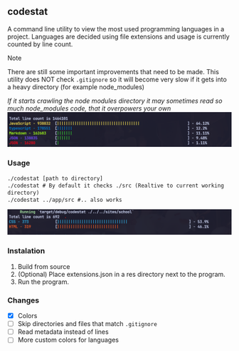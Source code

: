 ## codestat
A command line utility to view the most used programming languages in a project. Languages are decided using file extensions and usage is currently counted by line count.

> [!NOTE]
> There are still some important improvements that need to be made. This utility does NOT check `.gitignore` so it will become very slow if it gets into a heavy directory (for example node_modules)

*If it starts crawling the node modules directory it may sometimes read so much node_modules code, that it overpowers your own*
![Output example for a website directory that contained a node_modules folder](./github/example2.png)

### Usage
```
./codestat [path to directory]
./codestat # By default it checks ./src (Realtive to current working directory)
./codestat ../app/src #.. also works
```
![Output example for a website directory that contained only html+css sites](./github/example1.png)

### Instalation
1. Build from source
2. (Optional) Place extensions.json in a res directory next to the program.
3. Run the program.

### Changes
- [x] Colors
- [ ] Skip directories and files that match `.gitignore`
- [ ] Read metadata instead of lines
- [ ] More custom colors for languages
